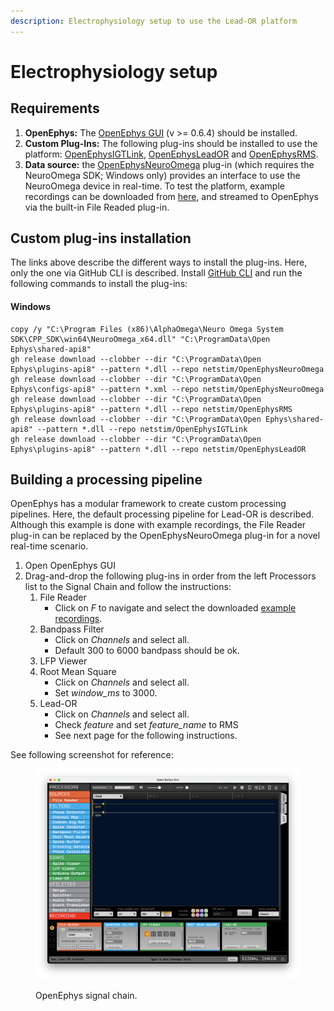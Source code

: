 ```yaml
---
description: Electrophysiology setup to use the Lead-OR platform
---
```


# Electrophysiology setup

## Requirements

1. **OpenEphys:** The [OpenEphys GUI](https://open-ephys.org/gui) (v >= 0.6.4) should be installed.
2. **Custom Plug-Ins:** The following plug-ins should be installed to use the platform: [OpenEphysIGTLink](https://github.com/netstim/OpenEphysIGTLink), [OpenEphysLeadOR](https://github.com/netstim/OpenEphysLeadOR) and [OpenEphysRMS](https://github.com/netstim/OpenEphysRMS).
3. **Data source:** the [OpenEphysNeuroOmega](https://github.com/netstim/OpenEphysNeuroOmega) plug-in (which requires the NeuroOmega SDK; Windows only) provides an interface to use the NeuroOmega device in real-time. To test the platform, example recordings can be downloaded from [here](https://github.com/netstim/SlicerNetstim/releases/download/SampleData/SampleRecordings.zip), and streamed to OpenEphys via the built-in File Readed plug-in.

## Custom plug-ins installation

The links above describe the different ways to install the plug-ins. Here, only the one via GitHub CLI is described. Install [GitHub CLI](https://cli.github.com/) and run the following commands to install the plug-ins:

#### Windows

```
copy /y "C:\Program Files (x86)\AlphaOmega\Neuro Omega System SDK\CPP_SDK\win64\NeuroOmega_x64.dll" "C:\ProgramData\Open Ephys\shared-api8"
gh release download --clobber --dir "C:\ProgramData\Open Ephys\plugins-api8" --pattern *.dll --repo netstim/OpenEphysNeuroOmega
gh release download --clobber --dir "C:\ProgramData\Open Ephys\configs-api8" --pattern *.xml --repo netstim/OpenEphysNeuroOmega
gh release download --clobber --dir "C:\ProgramData\Open Ephys\plugins-api8" --pattern *.dll --repo netstim/OpenEphysRMS
gh release download --clobber --dir "C:\ProgramData\Open Ephys\shared-api8" --pattern *.dll --repo netstim/OpenEphysIGTLink
gh release download --clobber --dir "C:\ProgramData\Open Ephys\plugins-api8" --pattern *.dll --repo netstim/OpenEphysLeadOR
```

## Building a processing pipeline

OpenEphys has a modular framework to create custom processing pipelines. Here, the default processing pipeline for Lead-OR is described. Although this example is done with example recordings, the File Reader plug-in can be replaced by the OpenEphysNeuroOmega plug-in for a novel real-time scenario.

1. Open OpenEphys GUI
2. Drag-and-drop the following plug-ins in order from the left Processors list to the Signal Chain and follow the instructions:
   1. File Reader
      * Click on _F_ to navigate and select the downloaded [example recordings](https://github.com/netstim/SlicerNetstim/releases/download/SampleData/SampleRecordings.zip).
   2. Bandpass Filter
      * Click on _Channels_ and select all.&#x20;
      * Default 300 to 6000 bandpass should be ok.
   3. LFP Viewer
   4. Root Mean Square
      * Click on _Channels_ and select all.&#x20;
      * Set _window\_ms_ to 3000.
   5. Lead-OR
      * Click on _Channels_ and select all.&#x20;
      * Check _feature_ and set _feature\_name_ to RMS
      * See next page for the following instructions.

See following screenshot for reference:

<figure><img src="../.gitbook/assets/Screenshot 2023-03-20 at 14.30.14.png" alt=""><figcaption><p>OpenEphys signal chain.</p></figcaption></figure>

